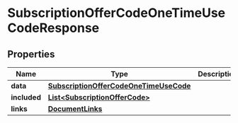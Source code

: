 

# SubscriptionOfferCodeOneTimeUseCodeResponse


## Properties

| Name | Type | Description | Notes |
|------------ | ------------- | ------------- | -------------|
|**data** | [**SubscriptionOfferCodeOneTimeUseCode**](SubscriptionOfferCodeOneTimeUseCode.md) |  |  |
|**included** | [**List&lt;SubscriptionOfferCode&gt;**](SubscriptionOfferCode.md) |  |  [optional] |
|**links** | [**DocumentLinks**](DocumentLinks.md) |  |  |




